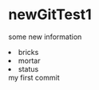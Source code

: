 # newGitTest1
some new information

<html>
<body>
<li>bricks</li>
<li>mortar</li>
<li>status</li>
</body>
</html>
my first commit